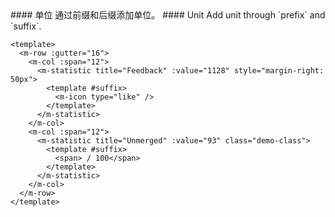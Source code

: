 <cn>
#### 单位
通过前缀和后缀添加单位。
</cn>

<us>
#### Unit
Add unit through `prefix` and `suffix`.
</us>

```vue
<template>
  <m-row :gutter="16">
    <m-col :span="12">
      <m-statistic title="Feedback" :value="1128" style="margin-right: 50px">
        <template #suffix>
          <m-icon type="like" />
        </template>
      </m-statistic>
    </m-col>
    <m-col :span="12">
      <m-statistic title="Unmerged" :value="93" class="demo-class">
        <template #suffix>
          <span> / 100</span>
        </template>
      </m-statistic>
    </m-col>
  </m-row>
</template>
```
